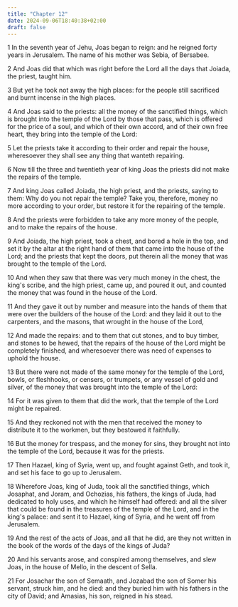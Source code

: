 ```yaml
---
title: "Chapter 12"
date: 2024-09-06T18:40:38+02:00
draft: false
---
```




1 In the seventh year of Jehu, Joas began to reign: and he reigned forty years in Jerusalem. The name of his mother was Sebia, of Bersabee.

2 And Joas did that which was right before the Lord all the days that Joiada, the priest, taught him.

3 But yet he took not away the high places: for the people still sacrificed and burnt incense in the high places.

4 And Joas said to the priests: all the money of the sanctified things, which is brought into the temple of the Lord by those that pass, which is offered for the price of a soul, and which of their own accord, and of their own free heart, they bring into the temple of the Lord:

5 Let the priests take it according to their order and repair the house, wheresoever they shall see any thing that wanteth repairing.

6 Now till the three and twentieth year of king Joas the priests did not make the repairs of the temple.

7 And king Joas called Joiada, the high priest, and the priests, saying to them: Why do you not repair the temple? Take you, therefore, money no more according to your order, but restore it for the repairing of the temple.

8 And the priests were forbidden to take any more money of the people, and to make the repairs of the house.

9 And Joiada, the high priest, took a chest, and bored a hole in the top, and set it by the altar at the right hand of them that came into the house of the Lord; and the priests that kept the doors, put therein all the money that was brought to the temple of the Lord.

10 And when they saw that there was very much money in the chest, the king's scribe, and the high priest, came up, and poured it out, and counted the money that was found in the house of the Lord.

11 And they gave it out by number and measure into the hands of them that were over the builders of the house of the Lord: and they laid it out to the carpenters, and the masons, that wrought in the house of the Lord,

12 And made the repairs: and to them that cut stones, and to buy timber, and stones to be hewed, that the repairs of the house of the Lord might be completely finished, and wheresoever there was need of expenses to uphold the house.

13 But there were not made of the same money for the temple of the Lord, bowls, or fleshhooks, or censers, or trumpets, or any vessel of gold and silver, of the money that was brought into the temple of the Lord:

14 For it was given to them that did the work, that the temple of the Lord might be repaired.

15 And they reckoned not with the men that received the money to distribute it to the workmen, but they bestowed it faithfully.

16 But the money for trespass, and the money for sins, they brought not into the temple of the Lord, because it was for the priests.

17 Then Hazael, king of Syria, went up, and fought against Geth, and took it, and set his face to go up to Jerusalem.

18 Wherefore Joas, king of Juda, took all the sanctified things, which Josaphat, and Joram, and Ochozias, his fathers, the kings of Juda, had dedicated to holy uses, and which he himself had offered: and all the silver that could be found in the treasures of the temple of the Lord, and in the king's palace: and sent it to Hazael, king of Syria, and he went off from Jerusalem.

19 And the rest of the acts of Joas, and all that he did, are they not written in the book of the words of the days of the kings of Juda?

20 And his servants arose, and conspired among themselves, and slew Joas, in the house of Mello, in the descent of Sella.

21 For Josachar the son of Semaath, and Jozabad the son of Somer his servant, struck him, and he died: and they buried him with his fathers in the city of David; and Amasias, his son, reigned in his stead.


